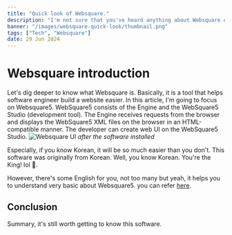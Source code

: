 ```yaml
---
title: "Quick look of Websquare."
description: "I'm not sure that you've heard anything about Websquare or not. It's interesting to read something new..."
banner: "/images/websquare-quick-look/thumbnail.png"
tags: ["Tech", "Websquare"]
date: 29 Jun 2024
---
```


# Websquare introduction
Let's dig deeper to know what Websquare is. Basically, it is a tool that helps software engineer build a website easier. In this article, I'm going to focus on Websquare5.
WebSquare5 consists of the Engine and the WebSquare5 Studio (development tool).
The Engine receives requests from the browser and displays the WebSquare5 XML files on the browser in an HTML-compatible manner. The developer can create web UI on the WebSquare5 Studio.
![Websquare UI](/images/websquare-quick-look/interface.jpg)
*after the software installed*

Especially, if you know Korean, it will be so much easier than you don't. This software was originally from Korean.
Well, you know Korean. You're the King! lol 🤣.

However, there's some English for you, not too many but yeah, it helps you to understand very basic about Websquare5.
you can refer [here](https://www.youtube.com/watch?v=SksfkHoXlYg&list=PL7a9HhkvOVb3owRlCGJtM7mAF-UNnoC3W).

## Conclusion
Summary, it's still worth getting to know this software.